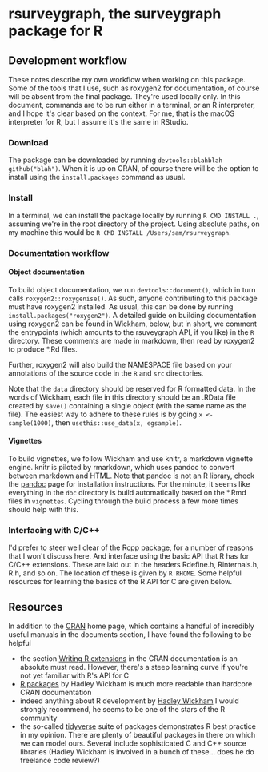 # rsurveygraph, the surveygraph package for R

## Development workflow

These notes describe my own workflow when working on this package. Some of 
the tools that I use, such as roxygen2 for documentation, of course will be 
absent from the final package. They're used locally only. In this document, commands are to be run either in a terminal, or an R interpreter, and I hope it's clear based on the context. For me, that is the macOS interpreter for R, but I assume it's the same in RStudio.

### Download

The package can be downloaded by running `devtools::blahblah github("blah")`. When it is up on CRAN, of course there will be the option to install using the `install.packages` command as usual.

### Install

In a terminal, we can install the package locally by running `R CMD INSTALL .`, assuming we're in the root directory of the project. Using absolute paths, on my machine this would be `R CMD INSTALL /Users/sam/rsurveygraph`.

### Documentation workflow

#### Object documentation

To build object documentation, we run `devtools::document()`, which in turn calls `roxygen2::roxygenise()`. As such, anyone contributing to this package must have roxygen2 installed. As usual, this can be done by running `install.packages("roxygen2")`. A detailed guide on building documentation using roxygen2 can be found in Wickham, below, but in short, we comment the entrypoints (which amounts to the rsuveygraph API, if you like) in the `R` directory. These comments are made in markdown, then read by roxygen2 to produce \*.Rd files.

Further, roxygen2 will also build the NAMESPACE file based on your annotations of the source code in the `R` and `src` directories.

Note that the `data` directory should be reserved for R formatted data. In the words of Wickham, each file in this directory should be an .RData file created by `save()` containing a single object (with the same name as the file). The easiest way to adhere to these rules is by going `x <- sample(1000)`, then `usethis::use_data(x, egsample)`.

#### Vignettes

To build vignettes, we follow Wickham and use knitr, a markdown vignette engine. knitr is piloted by rmarkdown, which uses pandoc to convert between markdown and HTML. Note that pandoc is not an R library, check the [pandoc](https://pandoc.org/installing.html) page for installation instructions. For the minute, it seems like everything in the `doc` directory is build automatically based on the *.Rmd files in `vignettes`. Cycling through the build process a few more times should help with this.

### Interfacing with C/C++

I'd prefer to steer well clear of the Rcpp package, for a number of reasons that I won't discuss here. And interface using the basic API that R has for C/C++ extensions. These are laid out in the headers Rdefine.h, Rinternals.h, R.h, and so on. The location of these is given by `R RHOME`. Some helpful resources for learning the basics of the R API for C are given below. 

## Resources

In addition to the [CRAN](https://cran.r-project.org/) home page, which contains a handful of incredibly useful manuals in the documents section, I have found the following to be helpful

* the section [Writing R extensions](https://cran.r-project.org/) in the CRAN documentation is an absolute must read. However, there's a steep learning curve if you're not yet familiar with R's API for C
* [R packages](https://r-pkgs.org/) by Hadley Wickham is much more readable than hardcore CRAN documentation
* indeed anything about R development by [Hadley Wickham](https://hadley.nz/) I would strongly recommend, he seems to be one of the stars of the R community
* the so-called [tidyverse](https://github.com/tidyverse) suite of packages demonstrates R best practice in my opinion. There are plenty of beautiful packages in there on which we can model ours. Several include sophisticated C and C++ source libraries (Hadley Wickham is involved in a bunch of these... does he do freelance code review?) 


